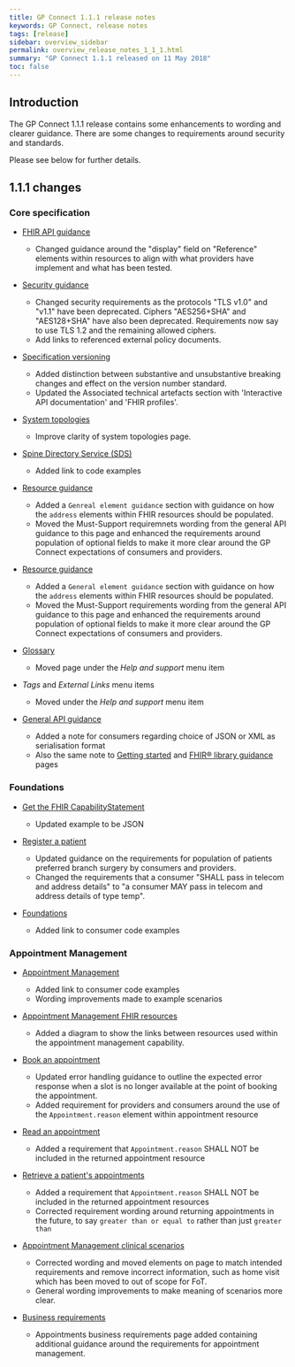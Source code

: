 ```yaml
---
title: GP Connect 1.1.1 release notes
keywords: GP Connect, release notes
tags: [release]
sidebar: overview_sidebar
permalink: overview_release_notes_1_1_1.html
summary: "GP Connect 1.1.1 released on 11 May 2018"
toc: false
---
```


## Introduction ##

The GP Connect 1.1.1 release contains some enhancements to wording and clearer guidance. There are some changes to requirements around security and standards.

Please see below for further details.

## 1.1.1 changes ##

### Core specification

- [FHIR API guidance](development_fhir_api_guidance.html)
  - Changed guidance around the "display" field on "Reference" elements within resources to align with what providers have implement and what has been tested.

- [Security guidance](development_api_security_guidance.html)
  - Changed security requirements as the protocols "TLS v1.0" and "v1.1" have been deprecated. Ciphers "AES256+SHA" and "AES128+SHA" have also been deprecated. Requirements now say to use TLS 1.2 and the remaining allowed ciphers.
  - Add links to referenced external policy documents.

- [Specification versioning](design_product_versioning.html)
  - Added distinction between substantive and unsubstantive breaking changes and effect on the version number standard.
  - Updated the Associated technical artefacts section with 'Interactive API documentation' and 'FHIR profiles'.

- [System topologies](integration_system_topologies.html)
  - Improve clarity of system topologies page.

- [Spine Directory Service (SDS)](integration_spine_directory_service.html)
  - Added link to code examples
  
- [Resource guidance](development_fhir_resource_guidance.html)
  - Added a `Genreal element guidance` section with guidance on how the `address` elements within FHIR resources should be populated.
  - Moved the Must-Support requiremnets wording from the general API guidance to this page and enhanced the requirements around population of optional fields to make it more clear around the GP Connect expectations of consumers and providers.
  
- [Resource guidance](development_fhir_resource_guidance.html)
  - Added a `General element guidance` section with guidance on how the `address` elements within FHIR resources should be populated.
  - Moved the Must-Support requirements wording from the general API guidance to this page and enhanced the requirements around population of optional fields to make it more clear around the GP Connect expectations of consumers and providers.
  
- [Glossary](overview_glossary.html)
  - Moved page under the *Help and support* menu item

- *Tags* and *External Links* menu items
  - Moved under the *Help and support* menu item

- [General API guidance](development_general_api_guidance.html#wire-format-representations)
  - Added a note for consumers regarding choice of JSON or XML as serialisation format
  - Also the same note to [Getting started](overview_engage.html) and [FHIR&reg; library guidance](development_fhir_open_source_guidance.html) pages

### Foundations

- [Get the FHIR CapabilityStatement](foundations_use_case_get_the_fhir_capability_statement.html)
  - Updated example to be JSON
  
- [Register a patient](foundations_use_case_register_a_patient.html)
  - Updated guidance on the requirements for population of patients preferred branch surgery by consumers and providers.
  - Changed the requirements that a consumer "SHALL pass in telecom and address details" to "a consumer MAY pass in telecom and address details of type temp".

- [Foundations](foundations.html)
  - Added link to consumer code examples
  
### Appointment Management

- [Appointment Management](appointments.html)
  - Added link to consumer code examples
  - Wording improvements made to example scenarios

- [Appointment Management FHIR resources](datalibraryappointment.html)
  - Added a diagram to show the links between resources used within the appointment management capability.
  
- [Book an appointment](appointments_use_case_book_an_appointment.html)
  - Updated error handling guidance to outline the expected error response when a slot is no longer available at the point of booking the appointment.
  - Added requirement for providers and consumers around the use of the `Appointment.reason` element within appointment resource

- [Read an appointment](appointments_use_case_read_an_appointment.html)
  - Added a requirement that `Appointment.reason` SHALL NOT be included in the returned appointment resource

- [Retrieve a patient's appointments](appointments_use_case_retrieve_a_patients_appointments.html)
  - Added a requirement that `Appointment.reason` SHALL NOT be included in the returned appointment resources
  - Corrected requirement wording around returning appointments in the future, to say `greater than or equal to` rather than just `greater than`

- [Appointment Management clinical scenarios](appointments_clinical_scenarios.html)
  - Corrected wording and moved elements on page to match intended requirements and remove incorrect information, such as home visit which has been moved to out of scope for FoT.
  - General wording improvements to make meaning of scenarios more clear.

- [Business requirements](appointments_requirements.html)
  - Appointments business requirements page added containing additional guidance around the requirements for appointment management.
